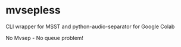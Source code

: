 # mvsepless
CLI wrapper for MSST and python-audio-separator for Google Colab

No Mvsep - No queue problem!
